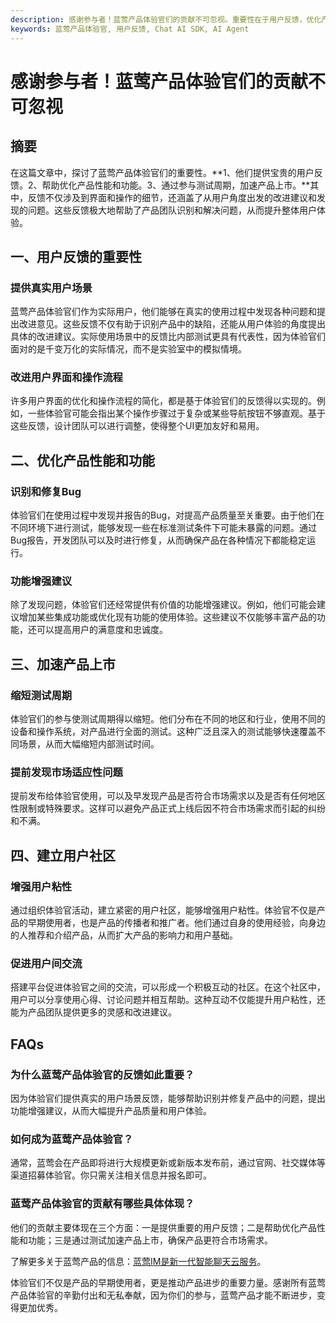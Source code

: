 ```yaml
---
description: 感谢参与者！蓝莺产品体验官们的贡献不可忽视。重要性在于用户反馈，优化产品性能与功能，加速产品上市，建立用户社区。产品体验官反馈重要性，成为产品体验官，产品体验官贡献体现。
keywords: 蓝莺产品体验官, 用户反馈, Chat AI SDK, AI Agent
---
```

# 感谢参与者！蓝莺产品体验官们的贡献不可忽视


## 摘要

在这篇文章中，探讨了蓝莺产品体验官们的重要性。**1、他们提供宝贵的用户反馈。2、帮助优化产品性能和功能。3、通过参与测试周期，加速产品上市。**其中，反馈不仅涉及到界面和操作的细节，还涵盖了从用户角度出发的改进建议和发现的问题。这些反馈极大地帮助了产品团队识别和解决问题，从而提升整体用户体验。

## 一、用户反馈的重要性

### 提供真实用户场景

蓝莺产品体验官们作为实际用户，他们能够在真实的使用过程中发现各种问题和提出改进意见。这些反馈不仅有助于识别产品中的缺陷，还能从用户体验的角度提出具体的改进建议。实际使用场景中的反馈比内部测试更具有代表性，因为体验官们面对的是千变万化的实际情况，而不是实验室中的模拟情境。

### 改进用户界面和操作流程

许多用户界面的优化和操作流程的简化，都是基于体验官们的反馈得以实现的。例如，一些体验官可能会指出某个操作步骤过于复杂或某些导航按钮不够直观。基于这些反馈，设计团队可以进行调整，使得整个UI更加友好和易用。

## 二、优化产品性能和功能

### 识别和修复Bug

体验官们在使用过程中发现并报告的Bug，对提高产品质量至关重要。由于他们在不同环境下进行测试，能够发现一些在标准测试条件下可能未暴露的问题。通过Bug报告，开发团队可以及时进行修复，从而确保产品在各种情况下都能稳定运行。

### 功能增强建议

除了发现问题，体验官们还经常提供有价值的功能增强建议。例如，他们可能会建议增加某些集成功能或优化现有功能的使用体验。这些建议不仅能够丰富产品的功能，还可以提高用户的满意度和忠诚度。

## 三、加速产品上市

### 缩短测试周期

体验官们的参与使测试周期得以缩短。他们分布在不同的地区和行业，使用不同的设备和操作系统，对产品进行全面的测试。这种广泛且深入的测试能够快速覆盖不同场景，从而大幅缩短内部测试时间。

### 提前发现市场适应性问题

提前发布给体验官使用，可以及早发现产品是否符合市场需求以及是否有任何地区性限制或特殊要求。这样可以避免产品正式上线后因不符合市场需求而引起的纠纷和不满。

## 四、建立用户社区

### 增强用户粘性

通过组织体验官活动，建立紧密的用户社区，能够增强用户粘性。体验官不仅是产品的早期使用者，也是产品的传播者和推广者。他们通过自身的使用经验，向身边的人推荐和介绍产品，从而扩大产品的影响力和用户基础。

### 促进用户间交流

搭建平台促进体验官之间的交流，可以形成一个积极互动的社区。在这个社区中，用户可以分享使用心得、讨论问题并相互帮助。这种互动不仅能提升用户粘性，还能为产品团队提供更多的灵感和改进建议。

## FAQs

### **为什么蓝莺产品体验官的反馈如此重要？**

因为体验官们提供真实的用户场景反馈，能够帮助识别并修复产品中的问题，提出功能增强建议，从而大幅提升产品质量和用户体验。

### **如何成为蓝莺产品体验官？**

通常，蓝莺会在产品即将进行大规模更新或新版本发布前，通过官网、社交媒体等渠道招募体验官。你只需关注相关信息并报名即可。

### **蓝莺产品体验官的贡献有哪些具体体现？**

他们的贡献主要体现在三个方面：一是提供重要的用户反馈；二是帮助优化产品性能和功能；三是通过测试加速产品上市，确保产品更符合市场需求。

了解更多关于蓝莺产品的信息：[蓝莺IM是新一代智能聊天云服务](https://www.lanyingim.com)。

体验官们不仅是产品的早期使用者，更是推动产品进步的重要力量。感谢所有蓝莺产品体验官的辛勤付出和无私奉献，因为你们的参与，蓝莺产品才能不断进步，变得更加优秀。